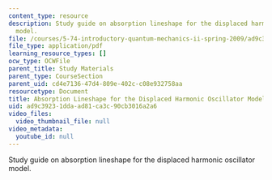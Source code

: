 ```yaml
---
content_type: resource
description: Study guide on absorption lineshape for the displaced harmonic oscillator
  model.
file: /courses/5-74-introductory-quantum-mechanics-ii-spring-2009/ad9c39231ddaad81ca3c90cb3016a2a6_MIT5_74s09_study03.pdf
file_type: application/pdf
learning_resource_types: []
ocw_type: OCWFile
parent_title: Study Materials
parent_type: CourseSection
parent_uid: cd4e7136-47d4-809e-402c-c08e932758aa
resourcetype: Document
title: Absorption Lineshape for the Displaced Harmonic Oscillator Model
uid: ad9c3923-1dda-ad81-ca3c-90cb3016a2a6
video_files:
  video_thumbnail_file: null
video_metadata:
  youtube_id: null
---
```

Study guide on absorption lineshape for the displaced harmonic oscillator model.